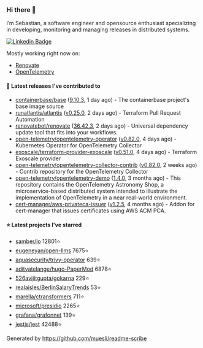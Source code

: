 ### Hi there 👋

I’m Sebastian, a software engineer and opensource enthusiast specializing in developing, monitoring and managing releases in distributed systems.

[![Linkedin Badge](https://img.shields.io/badge/-LinkedIn-blue?style=flat&logo=Linkedin&logoColor=white&link=https://www.linkedin.com/in/sebastian-poxhofer/)](https://www.linkedin.com/in/sebastian-poxhofer/)

Mostly working right now on:
- [Renovate](https://github.com/renovatebot/renovate)
- [OpenTelemetry](https://github.com/open-telemetry)



#### 🚀 Latest releases I've contributed to

- [containerbase/base](https://github.com/containerbase/base) ([9.10.3](https://github.com/containerbase/base/releases/tag/9.10.3), 1 day ago) - The containerbase project&#39;s base image source
- [runatlantis/atlantis](https://github.com/runatlantis/atlantis) ([v0.25.0](https://github.com/runatlantis/atlantis/releases/tag/v0.25.0), 2 days ago) - Terraform Pull Request Automation
- [renovatebot/renovate](https://github.com/renovatebot/renovate) ([36.42.3](https://github.com/renovatebot/renovate/releases/tag/36.42.3), 2 days ago) - Universal dependency update tool that fits into your workflows.
- [open-telemetry/opentelemetry-operator](https://github.com/open-telemetry/opentelemetry-operator) ([v0.82.0](https://github.com/open-telemetry/opentelemetry-operator/releases/tag/v0.82.0), 4 days ago) - Kubernetes Operator for OpenTelemetry Collector
- [exoscale/terraform-provider-exoscale](https://github.com/exoscale/terraform-provider-exoscale) ([v0.51.0](https://github.com/exoscale/terraform-provider-exoscale/releases/tag/v0.51.0), 4 days ago) - Terraform Exoscale provider
- [open-telemetry/opentelemetry-collector-contrib](https://github.com/open-telemetry/opentelemetry-collector-contrib) ([v0.82.0](https://github.com/open-telemetry/opentelemetry-collector-contrib/releases/tag/v0.82.0), 2 weeks ago) - Contrib repository for the OpenTelemetry Collector
- [open-telemetry/opentelemetry-demo](https://github.com/open-telemetry/opentelemetry-demo) ([1.4.0](https://github.com/open-telemetry/opentelemetry-demo/releases/tag/1.4.0), 3 months ago) - This repository contains the OpenTelemetry Astronomy Shop, a microservice-based distributed system intended to illustrate the implementation of OpenTelemetry in a near real-world environment.
- [cert-manager/aws-privateca-issuer](https://github.com/cert-manager/aws-privateca-issuer) ([v1.2.5](https://github.com/cert-manager/aws-privateca-issuer/releases/tag/v1.2.5), 4 months ago) - Addon for cert-manager that issues certificates using AWS ACM PCA.

#### ⭐ Latest projects I've starred

- [samber/lo](https://github.com/samber/lo) 12801⭐
- [eugeneyan/open-llms](https://github.com/eugeneyan/open-llms) 7675⭐
- [aquasecurity/trivy-operator](https://github.com/aquasecurity/trivy-operator) 639⭐
- [adityatelange/hugo-PaperMod](https://github.com/adityatelange/hugo-PaperMod) 6878⭐
- [526avijitgupta/gokarna](https://github.com/526avijitgupta/gokarna) 229⭐
- [realaisles/BerlinSalaryTrends](https://github.com/realaisles/BerlinSalaryTrends) 53⭐
- [marella/ctransformers](https://github.com/marella/ctransformers) 711⭐
- [microsoft/presidio](https://github.com/microsoft/presidio) 2265⭐
- [grafana/grafonnet](https://github.com/grafana/grafonnet) 139⭐
- [jestjs/jest](https://github.com/jestjs/jest) 42488⭐



Generated by https://github.com/muesli/readme-scribe
